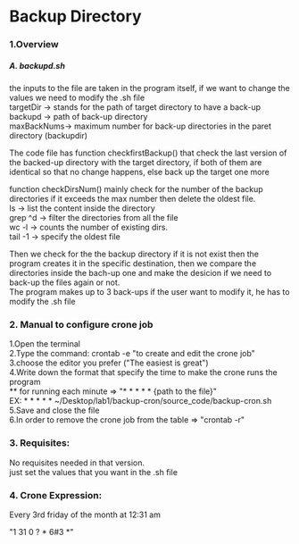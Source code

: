 <h1>Backup Directory</h1>
<h3>1.Overview</h3>

<h5>A. backupd.sh</h5>
<p>
the inputs to the file are taken in the program itself, if we want to change the values we need to modify the .sh file<br>
targetDir -&gt; stands for the path of target directory to have a back-up<br>
backupd -&gt; path of back-up directory<br>
maxBackNums-&gt; maximum number for back-up directories in the paret directory (backupdir) <br>
</p>
<p>
The code file has function checkfirstBackup() that check the last version of the backed-up directory with the target directory, if both of them are identical so that no change happens, else back up the target one more
</p>
<p>
function checkDirsNum() mainly check for the number of the backup directories if it exceeds the max number then delete the oldest file.<br>
ls -&gt; list the content inside the directory <br>
grep ^d -&gt; filter the directories from all the file<br>
wc -l -&gt; counts the number of existing dirs.<br>
tail -1 -&gt; specify the oldest file<br>
</p>
<p>
Then we check for the the backup directory if it is not exist then the program creates it in the specific destination, then we compare the directories inside the bach-up one and make the desicion if we need to back-up the files again or not. <br>
The program makes up to 3 back-ups if the user want to modify it, he has to modify the .sh file
</p>

<h3>2. Manual to configure crone job</h3>
<p>1.Open the terminal <br>
2.Type the command: crontab -e "to create and edit the crone job"<br>
3.choose the editor you prefer ("The easiest is great")<br>
4.Write down the format that specify the time to make the crone runs the program<br>
** for running each minute => "* * * * * {path to the file}"<br>
EX: * * * * * ~/Desktop/lab1/backup-cron/source_code/backup-cron.sh
5.Save and close the file<br>
6.In order to remove the crone job from the table => "crontab -r" <br>
</p>


<h3>3. Requisites: </h3>
<p>
No requisites needed in that version.<br>
just set the values that you want in the .sh file
</p>

<h3>4. Crone Expression: </h3>
<p>Every 3rd friday of the month at 12:31 am</p>
<p>"1 31 0 ? * 6#3 *"</p>






